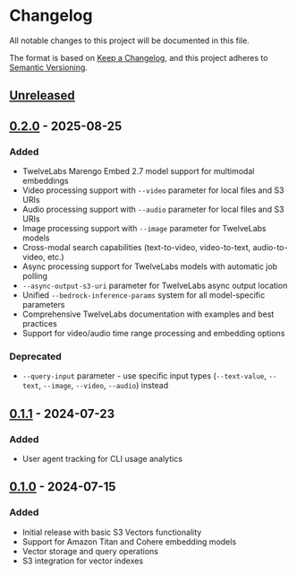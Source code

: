 # Changelog

All notable changes to this project will be documented in this file.

The format is based on [Keep a Changelog](https://keepachangelog.com/en/1.0.0/),
and this project adheres to [Semantic Versioning](https://semver.org/spec/v2.0.0.html).

## [Unreleased]

## [0.2.0] - 2025-08-25

### Added
- TwelveLabs Marengo Embed 2.7 model support for multimodal embeddings
- Video processing support with `--video` parameter for local files and S3 URIs
- Audio processing support with `--audio` parameter for local files and S3 URIs  
- Image processing support with `--image` parameter for TwelveLabs models
- Cross-modal search capabilities (text-to-video, video-to-text, audio-to-video, etc.)
- Async processing support for TwelveLabs models with automatic job polling
- `--async-output-s3-uri` parameter for TwelveLabs async output location
- Unified `--bedrock-inference-params` system for all model-specific parameters
- Comprehensive TwelveLabs documentation with examples and best practices
- Support for video/audio time range processing and embedding options

### Deprecated
- `--query-input` parameter - use specific input types (`--text-value`, `--text`, `--image`, `--video`, `--audio`) instead

## [0.1.1] - 2024-07-23

### Added
- User agent tracking for CLI usage analytics

## [0.1.0] - 2024-07-15

### Added
- Initial release with basic S3 Vectors functionality
- Support for Amazon Titan and Cohere embedding models
- Vector storage and query operations
- S3 integration for vector indexes

[Unreleased]: https://github.com/awslabs/s3vectors-embed-cli/compare/v0.1.1...HEAD
[0.2.0]: https://github.com/awslabs/s3vectors-embed-cli/compare/v0.1.1...v0.2.0
[0.1.1]: https://github.com/awslabs/s3vectors-embed-cli/compare/v0.1.0...v0.1.1
[0.1.0]: https://github.com/awslabs/s3vectors-embed-cli/releases/tag/v0.1.0
